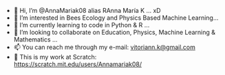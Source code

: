 - 👋 Hi, I’m @AnnaMariak08 alias RAnna María K ... xD
- 👀 I’m interested in Bees Ecology and Physics Based Machine Learning...
- 🌱 I’m currently learning to code in Python & R ...
- 💞️ I’m looking to collaborate on Education, Physics, Machine Learning & Mathematics ...
- 📫 You can reach me through my e-mail: vitoriann.k@gmail.com
- 🚀 This is my work at Scratch: https://scratch.mit.edu/users/Annamariak08/

<!---
AnnaMariak08/AnnaMariak08 is a ✨ special ✨ repository because its `README.md` (this file) appears on your GitHub profile.
You can click the Preview link to take a look at your changes.
--->
